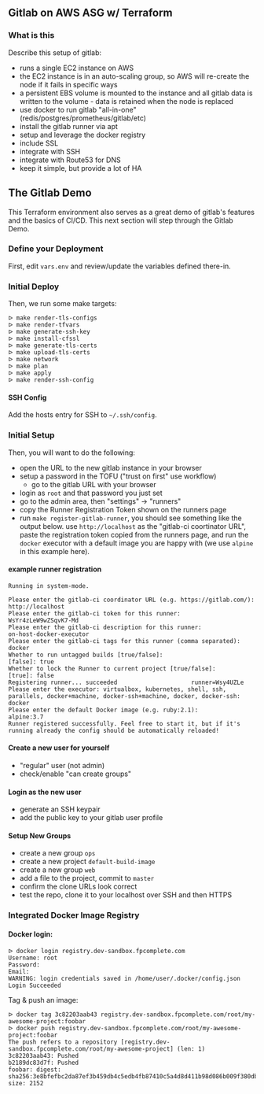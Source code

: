 ## Gitlab on AWS ASG w/ Terraform

### What is this

Describe this setup of gitlab:

* runs a single EC2 instance on AWS
* the EC2 instance is in an auto-scaling group, so AWS will re-create the node if it fails in specific ways
* a persistent EBS volume is mounted to the instance and all gitlab data is written to the volume - data is retained when the node is replaced
* use docker to run gitlab "all-in-one" (redis/postgres/prometheus/gitlab/etc)
* install the gitlab runner via apt
* setup and leverage the docker registry
* include SSL
* integrate with SSH
* integrate with Route53 for DNS
* keep it simple, but provide a lot of HA


## The Gitlab Demo

This Terraform environment also serves as a great demo of gitlab's features and the basics of CI/CD. This next section will step through the Gitlab Demo.

### Define your Deployment

First, edit `vars.env` and review/update the variables defined there-in.


### Initial Deploy

Then, we run some make targets:

```
ᐅ make render-tls-configs
ᐅ make render-tfvars
ᐅ make generate-ssh-key
ᐅ make install-cfssl
ᐅ make generate-tls-certs
ᐅ make upload-tls-certs
ᐅ make network
ᐅ make plan
ᐅ make apply
ᐅ make render-ssh-config
```

#### SSH Config

Add the hosts entry for SSH to `~/.ssh/config`.

### Initial Setup

Then, you will want to do the following:

* open the URL to the new gitlab instance in your browser
* setup a password in the TOFU ("trust on first" use workflow)
    * go to the gitlab URL with your browser
* login as `root` and that password you just set
* go to the admin area, then "settings" -> "runners"
* copy the Runner Registration Token shown on the runners page
* run `make register-gitlab-runner`, you should see something like the output below. use `http://localhost` as the "gitlab-ci coortinator URL", paste the registration token copied from the runners page, and run the `docker` executor with a default image you are happy with (we use `alpine` in this example here).

#### example runner registration

```
Running in system-mode.                            
                                                   
Please enter the gitlab-ci coordinator URL (e.g. https://gitlab.com/):
http://localhost
Please enter the gitlab-ci token for this runner:
WsYr4zLeW9wZSqvK7-Md
Please enter the gitlab-ci description for this runner:
on-host-docker-executor
Please enter the gitlab-ci tags for this runner (comma separated):
docker
Whether to run untagged builds [true/false]:
[false]: true
Whether to lock the Runner to current project [true/false]:
[true]: false
Registering runner... succeeded                     runner=Wsy4UZLe
Please enter the executor: virtualbox, kubernetes, shell, ssh, parallels, docker+machine, docker-ssh+machine, docker, docker-ssh:
docker
Please enter the default Docker image (e.g. ruby:2.1):
alpine:3.7
Runner registered successfully. Feel free to start it, but if it's running already the config should be automatically reloaded! 
```

#### Create a new user for yourself

* "regular" user (not admin)
* check/enable "can create groups"

#### Login as the new user

* generate an SSH keypair
* add the public key to your gitlab user profile

#### Setup New Groups

* create a new group `ops`
* create a new project `default-build-image`
* create a new group `web`
* add a file to the project, commit to `master`
* confirm the clone URLs look correct
* test the repo, clone it to your localhost over SSH and then HTTPS



### Integrated Docker Image Registry

#### Docker login:

```
ᐅ docker login registry.dev-sandbox.fpcomplete.com
Username: root
Password: 
Email: 
WARNING: login credentials saved in /home/user/.docker/config.json
Login Succeeded
```

Tag & push an image:

```
ᐅ docker tag 3c82203aab43 registry.dev-sandbox.fpcomplete.com/root/my-awesome-project:foobar
ᐅ docker push registry.dev-sandbox.fpcomplete.com/root/my-awesome-project:foobar
The push refers to a repository [registry.dev-sandbox.fpcomplete.com/root/my-awesome-project] (len: 1)
3c82203aab43: Pushed 
b2189dc83d7f: Pushed 
foobar: digest: sha256:3e8bfefbc2da87ef3b459db4c5edb4fb87410c5a4d8d411b98d086b009f380db size: 2152
```
